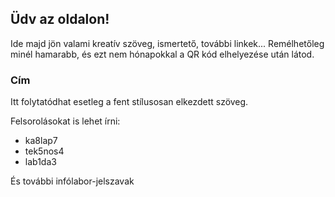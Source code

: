 ## Üdv az oldalon!

Ide majd jön valami kreatív szöveg, ismertető, további linkek...
Remélhetőleg minél hamarabb, és ezt nem hónapokkal a QR kód elhelyezése után látod.

### Cím

Itt folytatódhat esetleg a fent stílusosan elkezdett szöveg.

Felsorolásokat is lehet írni:
- ka8lap7
- tek5nos4
- lab1da3

És további infólabor-jelszavak
